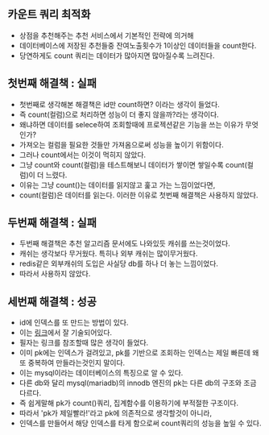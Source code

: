 ## 카운트 쿼리 최적화
* 상점을 추천해주는 추천 서비스에서 기본적인 전략에 의거해
* 데이터베이스에 저장된 추천들중 잔여노출횟수가 1이상인 데이터들을 count한다.
* 당연하게도 count 쿼리는 데이터가 많아지면 많아질수록 느려진다.

## 첫번째 해결책 : 실패
* 첫번째로 생각해본 해결책은 id만 count하면? 이라는 생각이 들었다.
* 즉 count(컬럼)으로 처리하면 성능이 더 좋지 않을까?라는 생각이다.
* 왜냐하면 데이터를 selece하여 조회할때에 프로젝션같은 기능을 쓰는 이유가 무엇인가?
* 가져오는 컬럼을 필요한 것들만 가져옴으로써 성능을 높이기 위함이다.
* 그러나 count에서는 이것이 먹히지 않았다.
* 그냥 count와 count(컬럼)을 테스트해보니 데이터가 쌓이면 쌓일수록 count(컬럼)이 더 느렸다.
* 이유는 그냥 count()는 데이터를 읽지않고 훑고 가는 느낌이었다면,
* count(컬럼)은 데이터를 읽는다. 이러한 이유로 첫번째 해결책은 사용하지 않았다.

## 두번째 해결책 : 실패
* 두번째 해결책은 추천 알고리즘 문서에도 나와있듯 캐쉬를 쓰는것이었다.
* 캐쉬는 생각보다 무거웠다. 특히나 외부 캐쉬는 많이무거웠다.
* redis같은 외부캐쉬의 도입은 사실당 db를 하나 더 놓는 느낌이었다.
* 따라서 사용하지 않았다.

## 세번째 해결책 : 성공
* id에 인덱스를 또 만드는 방법이 있다.
* 이는 [링크](https://m.blog.naver.com/birdparang/221574304831)에서 잘 기술되어있다.
* 필자는 링크를 참조할때 많은 생각이 들었다.
* 이미 pk에는 인덱스가 걸려있고, pk를 기반으로 조회하는 인덱스는 제일 빠른데 왜 또 중복하여 만들라는것인지 말이다.
* 이는 mysql이라는 데이터베이스의 특징으로 알 수 있다.
* 다른 db와 달리 mysql(mariadb)의 innodb 엔진의 pk는 다른 db의 구조와 조금 다르다.
* 즉 쉽게말해 pk가 count()쿼리, 집계함수를 이용하기에 부적절한 구조이다.
* 따라서 'pk가 제일빨라!'라고 pk에 의존적으로 생각할것이 아니라,
* 인덱스를 만들어서 해당 인덱스를 타게 함으로써 count쿼리의 성능을 높일 수 있다.